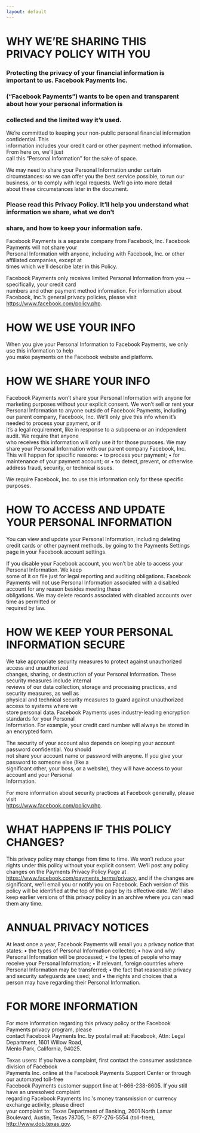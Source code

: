 ```yaml
---
layout: default
---
```


# WHY	WE’RE	SHARING	THIS	PRIVACY	POLICY	WITH	YOU
### Protecting	the	privacy	of	your	financial	information	is	important	to	us.	Facebook	Payments	Inc.	
### (“Facebook	Payments”)	wants	to	be	open	and	transparent	about	how	your	personal	information	is	
### collected	and	the	limited	way	it’s	used.

We’re	committed	to	keeping	your	non-public	personal	financial	information	confidential.	This	
information	includes	your	credit	card	or	other	payment	method	information.	From	here	on,	we’ll	just	
call	this	“Personal	Information”	for	the	sake	of	space.

We	may	need	to	share	your	Personal	Information	under	certain	circumstances:	so	we	can	offer	you	the	
best	service	possible,	to	run	our	business,	or	to	comply	with	legal	requests.	We’ll	go	into	more	detail	
about	these	circumstances	later	in	the	document.

### Please	read	this	Privacy	Policy.	It’ll	help	you	understand	what	information	we	share,	what	we	don’t	
### share,	and	how	to	keep	your	information	safe.

Facebook	Payments is	a	separate	company	from	Facebook,	Inc.	Facebook	Payments	will	not	share	your	
Personal	Information	with	anyone,	including	with	Facebook,	Inc.	or	other	affiliated	companies,	except	at	
times	which	we’ll	describe	later	in	this	Policy.

Facebook	Payments	only	receives	limited	Personal	Information	from	you	-- specifically,	your	credit	card	
numbers	and	other	payment	method	information.	For	information	about	Facebook,	Inc.’s	general	
privacy	policies,	please	visit https://www.facebook.com/policy.php.

# HOW	WE	USE	YOUR	INFO
When	you	give	your	Personal	Information	to	Facebook	Payments,	we	only	use	this	information	to	help	
you	make	payments	on	the	Facebook	website	and	platform.

# HOW	WE	SHARE	YOUR	INFO
Facebook	Payments	won’t	share	your	Personal	Information	with	anyone	for	marketing	purposes	without	
your	explicit	consent.
We	won’t	sell	or	rent	your	Personal	Information	to	anyone	outside	of	Facebook	Payments,	including	our	
parent	company,	Facebook,	Inc.	We’ll	only	give	this	info	when	it’s	needed	to	process	your	payment,	or	if	
it’s	a	legal	requirement,	like	in	response	to	a	subpoena	or	an	independent	audit.	We	require	that	anyone	
who	receives	this	information	will	only	use	it	for	those	purposes.
We	may	share	your	Personal	Information	with	our	parent	company	Facebook,	Inc.	This	will	happen	for	
specific	reasons:
• to	process	your	payment;
• for	maintenance	of	your	payment	account;	or
• to	detect,	prevent,	or	otherwise	address	fraud,	security,	or	technical	issues.

We	require	Facebook,	Inc.	to	use	this	information	only	for	these	specific	purposes.

# HOW	TO	ACCESS	AND	UPDATE	YOUR	PERSONAL	INFORMATION
You	can	view	and	update	your	Personal	Information,	including	deleting	credit	cards	or	other	payment	
methods,	by	going	to	the	Payments	Settings	page	in	your	Facebook	account	settings.

If	you	disable	your	Facebook	account,	you	won’t	be	able	to	access	your	Personal	Information.	We	keep	
some	of	it	on	file	just	for	legal	reporting	and	auditing	obligations.	Facebook	Payments	will	not	use	
Personal	Information	associated	with	a	disabled	account	for	any	reason	besides	meeting	these	
obligations.	We	may	delete	records	associated	with	disabled	accounts	over	time	as	permitted	or	
required	by	law.

# HOW	WE	KEEP	YOUR	PERSONAL	INFORMATION	SECURE
We	take	appropriate	security	measures	to	protect	against	unauthorized	access	and	unauthorized	
changes,	sharing,	or	destruction	of	your	Personal	Information.	These	security	measures	include	internal	
reviews	of	our	data	collection,	storage	and	processing	practices,	and	security	measures,	as	well	as	
physical	and	technical	security	measures	to	guard	against	unauthorized	access	to	systems	where	we	
store	personal	data.	Facebook	Payments	uses	industry-leading	encryption	standards	for	your	Personal	
Information.	For	example,	your	credit	card	number	will	always	be	stored	in	an	encrypted	form.

The	security	of	your	account	also	depends	on	keeping	your	account	password	confidential.	You	should	
not	share	your	account	name	or	password	with	anyone.	If	you	give	your	password	to	someone	else	(like	a	
significant	other,	your	boss,	or	a	website),	they	will	have	access	to	your	account	and	your	Personal	
Information.

For	more	information	about	security	practices	at	Facebook	generally,	please	visit	
https://www.facebook.com/policy.php.

# WHAT	HAPPENS	IF	THIS	POLICY	CHANGES?
This	privacy	policy	may	change	from	time	to	time.	We	won’t	reduce	your	rights	under	this	policy	without	
your	explicit	consent.	We’ll	post	any	policy	changes	on the	Payments	Privacy	Policy	Page	at	
https://www.facebook.com/payments_terms/privacy,	and if	the	changes	are	significant,	we’ll	email	you	
or	notify	you	on	Facebook.	Each	version	of	this	policy	will	be	identified	at	the	top	of	the	page	by	its	
effective	date.	We’ll	also	keep	earlier	versions	of	this	privacy	policy	in	an	archive	where	you	can	read	
them	any	time.

# ANNUAL	PRIVACY	NOTICES
At	least	once	a	year,	Facebook	Payments	will	email	you	a	privacy	notice	that	states:
• the	types	of	Personal	Information	collected;
• how	and	why	Personal	Information	will	be	processed;
• the	types	of	people	who	may	receive	your	Personal	Information;
• if	relevant,	foreign	countries	where	Personal	Information	may	be	transferred;
• the	fact	that	reasonable	privacy	and	security	safeguards	are	used;	and
• the	rights	and	choices	that	a	person	may	have	regarding	their	Personal	Information.

# FOR	MORE	INFORMATION
For	more	information	regarding	this	privacy	policy	or	the	Facebook Payments	privacy	program,	please	
contact	Facebook	Payments	Inc.	by	postal	mail	at:	Facebook,	Attn:	Legal	Department,	1601	Willow	Road,	
Menlo	Park,	California,	94025.

Texas	users:	If	you	have	a	complaint,	first	contact	the	consumer	assistance	division	of	Facebook	
Payments	Inc.	online	at	the	Facebook	Payments	Support	Center	or	through	our	automated	toll-free	
Facebook	Payments	customer	support	line	at	1-866-238-8605.	If	you	still	have	an	unresolved	complaint	
regarding	Facebook	Payments	Inc.'s	money	transmission	or	currency	exchange	activity,	please	direct	
your	complaint	to:	Texas	Department	of	Banking,	2601	North	Lamar	Boulevard,	Austin,	Texas	78705,	1-
877-276-5554	(toll-free),	http://www.dob.texas.gov.
